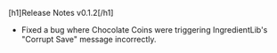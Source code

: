 [h1]Release Notes v0.1.2[/h1]

- Fixed a bug where Chocolate Coins were triggering IngredientLib's "Corrupt Save" message incorrectly.